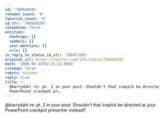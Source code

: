 ```yaml
---
id: '788568395'
retweet_count: '0'
favorite_count: '0'
id_str: '788568395'
retweeted: false
entities:
  hashtags: []
  symbols: []
  user_mentions: []
  urls: []
in_reply_to_status_id_str: '788471992'
original_url: https://twitter.com/jth/status/788568395
date: '2008-04-14T02:21:21.000Z'
sitemap: false
robots: noindex
reply: true
title: >-
  @barrydahl re: pt. 2 in your post: Shouldn't that icepick be directed at your
  PowerPoint crackpot pr…
---
```


@barrydahl re: pt. 2 in your post: Shouldn't that icepick be directed at your PowerPoint crackpot presenter instead?
